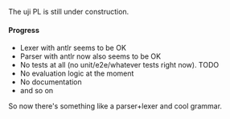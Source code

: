 The uji PL is still under construction.

#### Progress
- Lexer with antlr seems to be OK
- Parser with antlr now also seems to be OK
- No tests at all (no unit/e2e/whatever tests right now). TODO
- No evaluation logic at the moment
- No documentation
- and so on

So now there's something like a parser+lexer and cool grammar.

